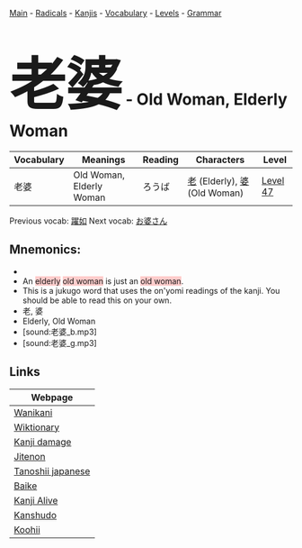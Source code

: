 <style> bigfont {font-size: 100px}</style>
[Main](../README.md) -
[Radicals](../radicals.md) -
[Kanjis](../kanjis.md) -
[Vocabulary](../vocabulary.md) -
[Levels](../levels.md) -
[Grammar](../grammar.md)
# <bigfont> 老婆</bigfont> - Old Woman, Elderly Woman 

| Vocabulary | Meanings | Reading | Characters | Level |
| --- | --- | --- | --- | --- |
| 老婆 | Old Woman, Elderly Woman | ろうば |  [老](../kanjis/老.md) (Elderly), [婆](../kanjis/婆.md) (Old Woman) | [Level 47](../levels/wk_level47.md) |

Previous vocab: [躍如](躍如.md) Next vocab: [お婆さん](お婆さん.md) 

## Mnemonics:

* 
* An <span style="background-color:#ffcccb"> elderly</span> <span style="background-color:#ffcccb"> old woman</span> is just an <span style="background-color:#ffcccb"> old woman</span>.
* This is a jukugo word that uses the on'yomi readings of the kanji. You should be able to read this on your own.
* 老, 婆
* Elderly, Old Woman
* [sound:老婆_b.mp3]
* [sound:老婆_g.mp3]


## Links 

| Webpage |
| --- |
| [Wanikani          ](https://www.wanikani.com/kanji/老婆) |
| [Wiktionary        ](https://en.wiktionary.org/wiki/老婆) |
| [Kanji damage      ](http://www.kanjidamage.com/kanji/search?utf8=✓&q=老婆) |
| [Jitenon           ](https://jitenon.com/kanji/老婆) |
| [Tanoshii japanese ](https://www.tanoshiijapanese.com/dictionary/kanji.cfm?k=老婆) |
| [Baike             ](https://baike.baidu.com/item/老婆) |
| [Kanji Alive       ](https://app.kanjialive.com/老婆) |
| [Kanshudo          ](https://www.kanshudo.com/searchmn?q=老婆) |
| [Koohii            ](https://kanji.koohii.com/study/kanji/老婆) |
